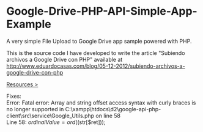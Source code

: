 Google-Drive-PHP-API-Simple-App-Example
=======================================

A very simple File Upload to Google Drive app sample powered with PHP.

This is the source code I have developed to write the article "Subiendo archivos a Google Drive con PHP" available at http://www.eduardocasas.com/blog/05-12-2012/subiendo-archivos-a-google-drive-con-php

<a href="https://www.youtube.com/watch?v=6gYkth5XL3Y">Resources ></a>

Fixes: 
<br />Error: Fatal error: Array and string offset access syntax with curly braces is no longer supported in C:\xampp\htdocs\d2\google-api-php-client\src\service\Google_Utils.php on line 58 
<br />Line 58: $ordinalValue = ord( ($str[$ret]));
